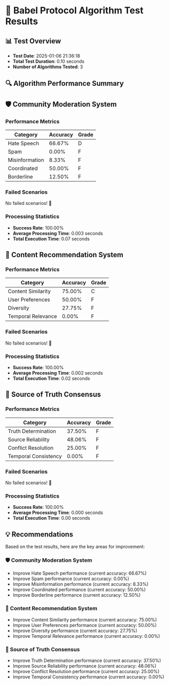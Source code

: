 # 🎯 Babel Protocol Algorithm Test Results

## 📊 Test Overview
- **Test Date**: 2025-01-06 21:36:18
- **Total Test Duration**: 0.10 seconds
- **Number of Algorithms Tested**: 3

## 🔍 Algorithm Performance Summary


## 🛡️ Community Moderation System

### Performance Metrics
| Category | Accuracy | Grade |
|----------|-----------|-------|
| Hate Speech | 66.67% | D |
| Spam | 0.00% | F |
| Misinformation | 8.33% | F |
| Coordinated | 50.00% | F |
| Borderline | 12.50% | F |

### Failed Scenarios
No failed scenarios! 🎉

### Processing Statistics
- **Success Rate**: 100.00%
- **Average Processing Time**: 0.003 seconds
- **Total Execution Time**: 0.07 seconds


## 🎯 Content Recommendation System

### Performance Metrics
| Category | Accuracy | Grade |
|----------|-----------|-------|
| Content Similarity | 75.00% | C |
| User Preferences | 50.00% | F |
| Diversity | 27.75% | F |
| Temporal Relevance | 0.00% | F |

### Failed Scenarios
No failed scenarios! 🎉

### Processing Statistics
- **Success Rate**: 100.00%
- **Average Processing Time**: 0.002 seconds
- **Total Execution Time**: 0.02 seconds


## 🤝 Source of Truth Consensus

### Performance Metrics
| Category | Accuracy | Grade |
|----------|-----------|-------|
| Truth Determination | 37.50% | F |
| Source Reliability | 48.06% | F |
| Conflict Resolution | 25.00% | F |
| Temporal Consistency | 0.00% | F |

### Failed Scenarios
No failed scenarios! 🎉

### Processing Statistics
- **Success Rate**: 100.00%
- **Average Processing Time**: 0.000 seconds
- **Total Execution Time**: 0.00 seconds


## 💡 Recommendations

Based on the test results, here are the key areas for improvement:

### 🛡️ Community Moderation System
- Improve Hate Speech performance (current accuracy: 66.67%)
- Improve Spam performance (current accuracy: 0.00%)
- Improve Misinformation performance (current accuracy: 8.33%)
- Improve Coordinated performance (current accuracy: 50.00%)
- Improve Borderline performance (current accuracy: 12.50%)

### 🎯 Content Recommendation System
- Improve Content Similarity performance (current accuracy: 75.00%)
- Improve User Preferences performance (current accuracy: 50.00%)
- Improve Diversity performance (current accuracy: 27.75%)
- Improve Temporal Relevance performance (current accuracy: 0.00%)

### 🤝 Source of Truth Consensus
- Improve Truth Determination performance (current accuracy: 37.50%)
- Improve Source Reliability performance (current accuracy: 48.06%)
- Improve Conflict Resolution performance (current accuracy: 25.00%)
- Improve Temporal Consistency performance (current accuracy: 0.00%)